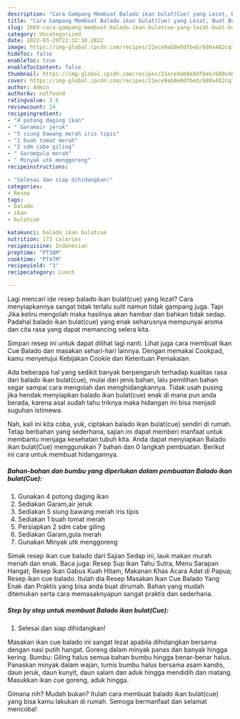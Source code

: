 ```yaml
---
description: "Cara Gampang Membuat Balado ikan bulat(Cue) yang Lezat, Buat Buka Puasa Enak"
title: "Cara Gampang Membuat Balado ikan bulat(Cue) yang Lezat, Buat Buka Puasa Enak"
slug: 1669-cara-gampang-membuat-balado-ikan-bulatcue-yang-lezat-buat-buka-puasa-enak
category: Uncategorized
date: 2022-03-29T22:32:10.282Z
image: https://img-global.cpcdn.com/recipes/21ece9ab0e0dfbeb/680x482cq70/balado-ikan-bulatcue-foto-resep-utama.jpg
hideToc: false
enableToc: true
enableTocContent: false
thumbnail: https://img-global.cpcdn.com/recipes/21ece9ab0e0dfbeb/680x482cq70/balado-ikan-bulatcue-foto-resep-utama.jpg
cover: https://img-global.cpcdn.com/recipes/21ece9ab0e0dfbeb/680x482cq70/balado-ikan-bulatcue-foto-resep-utama.jpg
author: Admin
authorAv: notfound
ratingvalue: 3.6
reviewcount: 24
recipeingredient:
- "4 potong daging ikan"
- " Garamair jeruk"
- "5 siung bawang merah iris tipis"
- "1 buah tomat merah"
- "2 sdm cabe giling"
- " Garamgula merah"
- " Minyak utk menggoreng"
recipeinstructions:

- "Selesai dan siap dihidangkan!"
categories:
- Resep
tags:
- balado
- ikan
- bulatcue

katakunci: balado ikan bulatcue 
nutrition: 173 calories
recipecuisine: Indonesian
preptime: "PT38M"
cooktime: "PT47M"
recipeyield: "3"
recipecategory: Lunch

---
```



Lagi mencari ide resep balado ikan bulat(cue) yang lezat? Cara menyiapkannya sangat tidak terlalu sulit namun tidak gampang juga. Tapi Jika keliru mengolah maka hasilnya akan hambar dan bahkan tidak sedap. Padahal balado ikan bulat(cue) yang enak seharusnya mempunyai aroma dan cita rasa yang dapat memancing selera kita.


Simpan resep ini untuk dapat dilihat lagi nanti. Lihat juga cara membuat Ikan Cue Balado dan masakan sehari-hari lainnya. Dengan memakai Cookpad, kamu menyetujui Kebijakan Cookie dan Ketentuan Pemakaian.

Ada beberapa hal yang sedikit banyak berpengaruh terhadap kualitas rasa dari balado ikan bulat(cue), mulai dari jenis bahan, lalu pemilihan bahan segar sampai cara mengolah dan menghidangkannya. Tidak usah pusing jika hendak menyiapkan balado ikan bulat(cue) enak di mana pun anda berada, karena asal sudah tahu triknya maka hidangan ini bisa menjadi suguhan istimewa.


Nah, kali ini kita coba, yuk, ciptakan balado ikan bulat(cue) sendiri di rumah. Tetap berbahan yang sederhana, sajian ini dapat memberi manfaat untuk membantu menjaga kesehatan tubuh kita. Anda dapat menyiapkan Balado ikan bulat(Cue) menggunakan 7 bahan dan 0 langkah pembuatan. Berikut ini cara untuk membuat hidangannya.

<!--inarticleads1-->

##### Bahan-bahan dan bumbu yang diperlukan dalam pembuatan Balado ikan bulat(Cue):

1. Gunakan 4 potong daging ikan
1. Sediakan  Garam,air jeruk
1. Sediakan 5 siung bawang merah iris tipis
1. Sediakan 1 buah tomat merah
1. Persiapkan 2 sdm cabe giling
1. Sediakan  Garam,gula merah
1. Gunakan  Minyak utk menggoreng


Simak resep ikan cue balado dari Sajian Sedap ini, lauk makan murah meriah dan enak. Baca juga: Resep Sup Ikan Tahu Sutra, Menu Sarapan Hangat; Resep Ikan Gabus Kuah Hitam, Makanan Khas Acara Adat di Papua; Resep ikan cue balado. Itulah dia Resep Masakan Ikan Cue Balado Yang Enak dan Praktis yang bisa anda buat dirumah. Bahan yang mudah ditemukan serta cara memasaknyapun sangat praktis dan sederhana. 

<!--inarticleads2-->

##### Step by step untuk membuat Balado ikan bulat(Cue):


1. Selesai dan siap dihidangkan!

Masakan ikan cue balado ini sangat lezat apabila dihidangkan bersama dengan nasi putih hangat. Goreng dalam minyak panas dan banyak hingga kering. Bumbu: Giling halus semua bahan bumbu hingga benar-benar halus. Panaskan minyak dalam wajan, tumis bumbu halus bersama asam kandis, daun jeruk, daun kunyit, daun salam dan aduk hingga mendidih dan matang. Masukkan ikan cue goreng, aduk hingga. 

Gimana nih? Mudah bukan? Itulah cara membuat balado ikan bulat(cue) yang bisa kamu lakukan di rumah. Semoga bermanfaat dan selamat mencoba!
